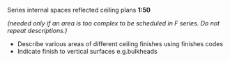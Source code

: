 <span class="caps">Series internal spaces reflected ceiling plans **1:50**</span>

_(needed only if an area is too complex to be scheduled in F series. Do not repeat descriptions.)_

- Describe various areas of different ceiling finishes using finishes codes
- Indicate finish to vertical surfaces e.g.bulkheads
